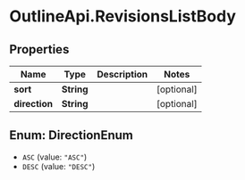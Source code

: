 # OutlineApi.RevisionsListBody

## Properties
Name | Type | Description | Notes
------------ | ------------- | ------------- | -------------
**sort** | **String** |  | [optional] 
**direction** | **String** |  | [optional] 

<a name="DirectionEnum"></a>
## Enum: DirectionEnum

* `ASC` (value: `"ASC"`)
* `DESC` (value: `"DESC"`)

